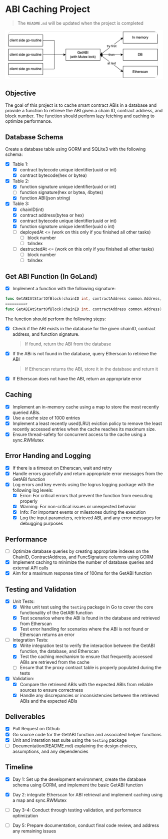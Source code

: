 # ABI Caching Project

> The `README.md` will be updated when the project is completed

![image-20240415085028979](README/image-20240415085028979.png)

## Objective

The goal of this project is to cache smart contract ABIs in a database and provide a function to retrieve the ABI given a chain ID, contract address, and block number. The function should perform lazy fetching and caching to optimize performance.

## Database Schema

Create a database table using GORM and SQLite3 with the following schema:

- [x] Table 1:
  - [x] contract bytecode unique identifier(uuid or int)
  - [x] contract bytecode(hex or bytea)

- [x] Table 2:
  - [x] function signature unique identifier(uuid or int)
  - [ ] function signature(hex or bytea, 4bytes)
  - [x] function ABI(json string)
- [x] Table 3:
  - [x] chainID(int)
  - [x] contract address(bytea or hex)
  - [x] contract bytecode unique identifier(uuid or int)
  - [x] function signature unique identifier(uuid o int)
  - [ ] deployedAt <= (work on this only if you finished all other tasks)
    - [ ] block number
    - [ ] txIndex
  - [ ] destructedAt <= (work on this only if you finished all other tasks)
    - [ ] block number
    - [ ] txIndex

## Get ABI Function (In GoLand)

- [x] Implement a function with the following signature:

```go
func GetABIAtStartOfBlock(chainID int, contractAddress common.Address, block *big.Int) ([]byte, error)
=========>
func GetABIAtStartOfBlock(chainID int, contractAddress common.Address) ([]byte, error)
```

The function should perform the following steps:

- [x] Check if the ABI exists in the database for the given chainID, contract address, and function signature.

  > If found, return the ABI from the database

- [x] If the ABi is not found in the database, query Etherscan to retrieve the ABI

  > If Etherscan returns the ABI, store it in the database and return it

- [x] If Etherscan does not have the ABI, return an appropriate error

## Caching

- [x] Implement an in-memory cache using a map to store the most recently queried ABIs.
- [x] Use a cache size of 1000 entries
- [x] Implement a least recently used(LRU) eviction policy to remove the least recently accessed entries when the cache reaches its maximum size.
- [x] Ensure thread-safety for concurrent access to the cache using a sync.RWMutex

## Error Handing and Logging

- [x] If there is a timeout on Etherscan, wait and retry
- [x] Handle errors gracefully and return appropriate error messages from the GetABI function
- [x] Log errors and key events using the logrus logging package with the following log levels:
  - [x] Error: For critical errors that prevent the function from executing properly
  - [x] Warning: For non-critical issues or unexpected behavior
  - [x] Info: For important events or milestones during the execution
  - [x] Log the input parameters, retrieved ABI, and any error messages for debugging purposes

## Performance

- [ ] Optimize database queries by creating appropriate indexes on the ChainID, ContractAddress, and FuncSignature columns using GORM
- [x] Implement caching to minimize the number of database queries and external API calls
- [x] Aim for a maximum response time of 100ms for the GetABI function

## Testing and Validation

- [x] Unit Tests:
  - [x] Write unit test using the `testing` package in Go to cover the core functionality of the GetABI function
  - [x] Test scenarios where the ABI is found in the database and retrieved from Etherscan
  - [x] Test error handling for scenarios where the ABI is not found or Etherscan returns an error
- [ ] Integration Tests:
  - [x] Write integration test to verify the interaction between the GetABI function, the database, and Etherscan
  - [x] Test the caching mechanism to ensure that frequently accessed ABIs are retrieved from the cache
  - [ ] Ensure that the proxy contract table is properly populated during the tests
- [x] Validation:
  - [x] Compare the retrieved ABIs with the expected ABIs from reliable sources to ensure correctness
  - [x] Handle any discrepancies or inconsistencies between the retrieved ABIs and the expected ABIs

## Deliverables

- [x] Pull Request on Github
- [x] Go source code for the GetABI function and associated helper functions
- [x] Unit and interation test suite using the `testing` package
- [ ] Documentation(README.md) explaining the design choices, assumptions, and any dependencies

## Timeline

- [x] Day 1: Set up the development environment, create the database schema using GORM, and implement the basic GetABI function
- [x] Day 2: integrate Etherscan for ABI retrieval and implement caching using a map and sync.RWMutex
- [ ] Day 3-4: Conduct through testing validation, and performance optimization
- [ ] Day 5: Prepare documentation, conduct final code review, and address any remaining issues

